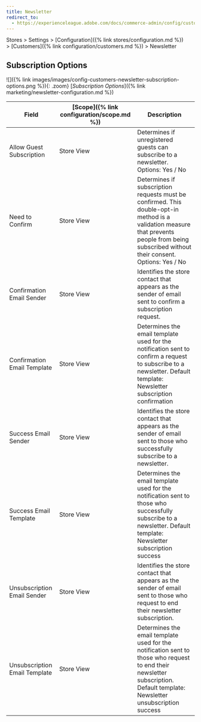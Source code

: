 ```yaml
---
title: Newsletter
redirect_to:
  - https://experienceleague.adobe.com/docs/commerce-admin/config/customers/newsletter.html
---
```


Stores > Settings > [Configuration]({% link stores/configuration.md %}) > [Customers]({% link configuration/customers.md %}) >  Newsletter

## Subscription Options

![]({% link images/images/config-customers-newsletter-subscription-options.png %}){: .zoom}
[_Subscription Options_]({% link marketing/newsletter-configuration.md %})

|Field|[Scope]({% link configuration/scope.md %})|Description|
|--- |--- |--- |
|Allow Guest Subscription|Store View|Determines if unregistered guests can subscribe to a newsletter. Options: Yes / No|
|Need to Confirm|Store View|Determines if subscription requests must be confirmed. This double-opt-in method is a validation measure that prevents people from being subscribed without their consent. Options: Yes / No|
|Confirmation Email Sender|Store View|Identifies the store contact that appears as the sender of email sent to confirm a subscription request.|
|Confirmation Email Template|Store View|Determines the email template used for the notification sent to confirm a request to subscribe to a newsletter.  Default template: Newsletter subscription confirmation|
|Success Email Sender|Store View|Identifies the store contact that appears as the sender of email sent to those who successfully subscribe to a newsletter.|
|Success Email Template|Store View|Determines the email template used for the notification sent to those who successfully subscribe to a newsletter.  Default template: Newsletter subscription success|
|Unsubscription Email Sender|Store View|Identifies the store contact that appears as the sender of email sent to those who request to end their newsletter subscription.|
|Unsubscription Email Template|Store View|Determines the email template used for the notification sent to those who request to end their newsletter subscription.  Default template: Newsletter unsubscription success|
